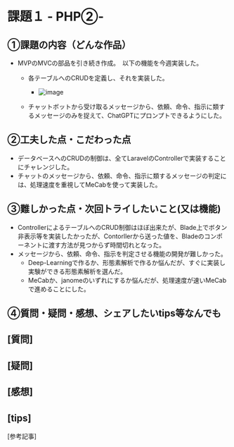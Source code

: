 # 課題１ - PHP②-

## ①課題の内容（どんな作品）
- MVPのMVCの部品を引き続き作成。　以下の機能を今週実装した。
    - 各テーブルへのCRUDを定義し、それを実装した。
        - ![image](https://github.com/seimei-san/wip_dev_03/assets/53326909/5a4803b5-283a-45c6-a888-3de2d2100909)

    - チャットボットから受け取るメッセージから、依頼、命令、指示に類するメッセージのみを捉えて、ChatGPTにプロンプトできるようにした。
    


## ②工夫した点・こだわった点
- データベースへのCRUDの制御は、全てLaravelのControllerで実装することにチャレンジした。
- チャットのメッセージから、依頼、命令、指示に類するメッセージの判定には、処理速度を重視してMeCabを使って実装した。

## ③難しかった点・次回トライしたいこと(又は機能)
- ControllerによるテーブルへのCRUD制御はほぼ出来たが、Blade上でボタン非表示等を実装したかったが、Contorllerから送った値を、Bladeのコンポーネントに渡す方法が見つからず時間切れとなった。
- メッセージから、依頼、命令、指示を判定させる機能の開発が難しかった。
    - Deep-Learningで作るか、形態素解析で作るか悩んだが、すぐに実装し実験ができる形態素解析を選んだ。
    - MeCabか、janomeのいずれにするか悩んだが、処理速度が速いMeCabで進めることにした。
  
## ④質問・疑問・感想、シェアしたいtips等なんでも
[質問]
- 

[疑問]　
- 

[感想]　
  -
[tips]　
  - 
[参考記事]

